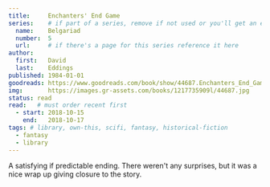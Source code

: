 ```yaml
---
title:     Enchanters' End Game
series:    # if part of a series, remove if not used or you'll get an error
  name:    Belgariad
  number:  5
  url:     # if there's a page for this series reference it here
author: 
  first:   David
  last:    Eddings
published: 1984-01-01 
goodreads: https://www.goodreads.com/book/show/44687.Enchanters_End_Game
img:       https://images.gr-assets.com/books/1217735909l/44687.jpg
status: read
read:   # must order recent first
  - start: 2018-10-15
    end:   2018-10-17
tags: # library, own-this, scifi, fantasy, historical-fiction
  - fantasy
  - library
---
```


A satisfying if predictable ending. There weren't any surprises, but it was a nice wrap up giving closure to the story.